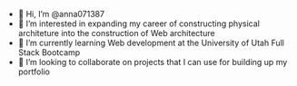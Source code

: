 - 👋 Hi, I’m @anna071387
- 👀 I’m interested in expanding my career of constructing physical architeture into the construction of Web architecture
- 🌱 I’m currently learning Web development at the University of Utah Full Stack Bootcamp
- 💞️ I’m looking to collaborate on projects that I can use for building up my portfolio


<!---
anna071387/anna071387 is a ✨ special ✨ repository because its `README.md` (this file) appears on your GitHub profile.
You can click the Preview link to take a look at your changes.
--->

